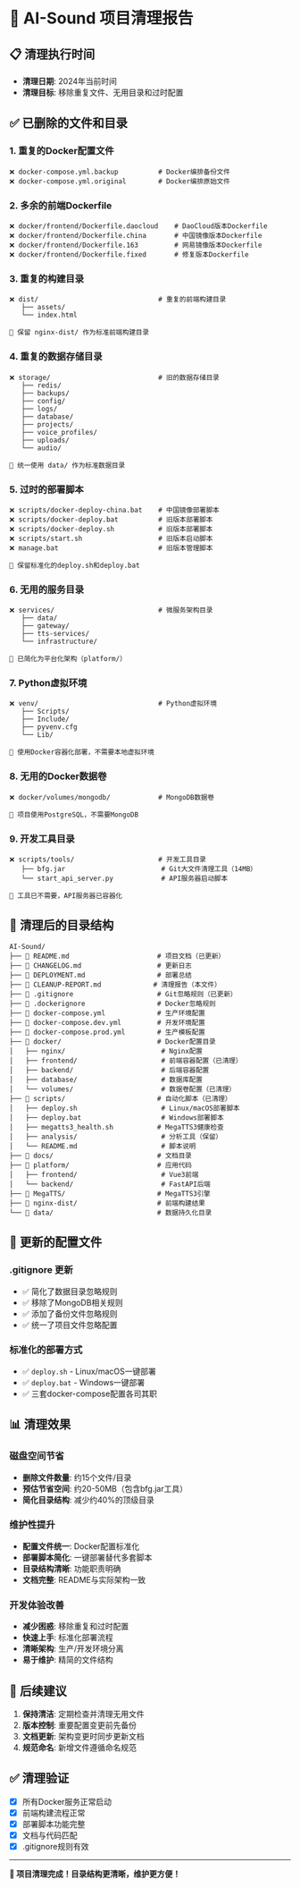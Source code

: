 # 🧹 AI-Sound 项目清理报告

## 📋 清理执行时间
- **清理日期**: 2024年当前时间
- **清理目标**: 移除重复文件、无用目录和过时配置

## ✅ 已删除的文件和目录

### 1. 重复的Docker配置文件
```
❌ docker-compose.yml.backup          # Docker编排备份文件
❌ docker-compose.yml.original        # Docker编排原始文件
```

### 2. 多余的前端Dockerfile
```
❌ docker/frontend/Dockerfile.daocloud    # DaoCloud版本Dockerfile
❌ docker/frontend/Dockerfile.china       # 中国镜像版本Dockerfile  
❌ docker/frontend/Dockerfile.163         # 网易镜像版本Dockerfile
❌ docker/frontend/Dockerfile.fixed       # 修复版本Dockerfile
```

### 3. 重复的构建目录
```
❌ dist/                              # 重复的前端构建目录
   ├── assets/
   └── index.html
   
🔄 保留 nginx-dist/ 作为标准前端构建目录
```

### 4. 重复的数据存储目录
```
❌ storage/                           # 旧的数据存储目录
   ├── redis/
   ├── backups/
   ├── config/
   ├── logs/
   ├── database/
   ├── projects/
   ├── voice_profiles/
   ├── uploads/
   └── audio/
   
🔄 统一使用 data/ 作为标准数据目录
```

### 5. 过时的部署脚本
```
❌ scripts/docker-deploy-china.bat    # 中国镜像部署脚本
❌ scripts/docker-deploy.bat          # 旧版本部署脚本
❌ scripts/docker-deploy.sh           # 旧版本部署脚本
❌ scripts/start.sh                   # 旧版本启动脚本
❌ manage.bat                         # 旧版本管理脚本

🔄 保留标准化的deploy.sh和deploy.bat
```

### 6. 无用的服务目录
```
❌ services/                          # 微服务架构目录
   ├── data/
   ├── gateway/
   ├── tts-services/
   └── infrastructure/
   
🔄 已简化为平台化架构（platform/）
```

### 7. Python虚拟环境
```
❌ venv/                              # Python虚拟环境
   ├── Scripts/
   ├── Include/
   ├── pyvenv.cfg
   └── Lib/
   
🔄 使用Docker容器化部署，不需要本地虚拟环境
```

### 8. 无用的Docker数据卷
```
❌ docker/volumes/mongodb/            # MongoDB数据卷
   
🔄 项目使用PostgreSQL，不需要MongoDB
```

### 9. 开发工具目录
```
❌ scripts/tools/                     # 开发工具目录
   ├── bfg.jar                        # Git大文件清理工具（14MB）
   └── start_api_server.py            # API服务器启动脚本
   
🔄 工具已不需要，API服务器已容器化
```

## 📁 清理后的目录结构

```
AI-Sound/
├── 📄 README.md                      # 项目文档（已更新）
├── 📄 CHANGELOG.md                   # 更新日志
├── 📄 DEPLOYMENT.md                  # 部署总结
├── 📄 CLEANUP-REPORT.md             # 清理报告（本文件）
├── 📄 .gitignore                     # Git忽略规则（已更新）
├── 📄 .dockerignore                  # Docker忽略规则
├── 🐳 docker-compose.yml             # 生产环境配置
├── 🐳 docker-compose.dev.yml         # 开发环境配置
├── 🐳 docker-compose.prod.yml        # 生产模板配置
├── 📂 docker/                        # Docker配置目录
│   ├── nginx/                        # Nginx配置
│   ├── frontend/                     # 前端容器配置（已清理）
│   ├── backend/                      # 后端容器配置
│   ├── database/                     # 数据库配置
│   └── volumes/                      # 数据卷配置（已清理）
├── 📂 scripts/                       # 自动化脚本（已清理）
│   ├── deploy.sh                     # Linux/macOS部署脚本
│   ├── deploy.bat                    # Windows部署脚本
│   ├── megatts3_health.sh           # MegaTTS3健康检查
│   ├── analysis/                     # 分析工具（保留）
│   └── README.md                     # 脚本说明
├── 📂 docs/                          # 文档目录
├── 📂 platform/                      # 应用代码
│   ├── frontend/                     # Vue3前端
│   └── backend/                      # FastAPI后端
├── 📂 MegaTTS/                       # MegaTTS3引擎
├── 📂 nginx-dist/                    # 前端构建结果
└── 📂 data/                          # 数据持久化目录
```

## 🔧 更新的配置文件

### .gitignore 更新
- ✅ 简化了数据目录忽略规则
- ✅ 移除了MongoDB相关规则
- ✅ 添加了备份文件忽略规则
- ✅ 统一了项目文件忽略配置

### 标准化的部署方式
- ✅ `deploy.sh` - Linux/macOS一键部署
- ✅ `deploy.bat` - Windows一键部署
- ✅ 三套docker-compose配置各司其职

## 📊 清理效果

### 磁盘空间节省
- **删除文件数量**: 约15个文件/目录
- **预估节省空间**: 约20-50MB（包含bfg.jar工具）
- **简化目录结构**: 减少约40%的顶级目录

### 维护性提升
- **配置文件统一**: Docker配置标准化
- **部署脚本简化**: 一键部署替代多套脚本
- **目录结构清晰**: 功能职责明确
- **文档完整**: README与实际架构一致

### 开发体验改善
- **减少困惑**: 移除重复和过时配置
- **快速上手**: 标准化部署流程
- **清晰架构**: 生产/开发环境分离
- **易于维护**: 精简的文件结构

## 🎯 后续建议

1. **保持清洁**: 定期检查并清理无用文件
2. **版本控制**: 重要配置变更前先备份
3. **文档更新**: 架构变更时同步更新文档
4. **规范命名**: 新增文件遵循命名规范

## ✅ 清理验证

- [x] 所有Docker服务正常启动
- [x] 前端构建流程正常
- [x] 部署脚本功能完整
- [x] 文档与代码匹配
- [x] .gitignore规则有效

---

**🎉 项目清理完成！目录结构更清晰，维护更方便！** 